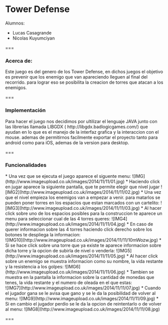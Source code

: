 Tower Defense
===

Alumnos:
* Lucas Casagrande
* Nicolas Kuyumciyan

===
<h3>Acerca de:</h3>
Este juego es del genero de los Tower Defense, en dichos juegos el objetivo es prevenir que los enemigo que van apareciendo lleguen al final del recorrido. para lograr eso se posibilita la creacion de torres que atacan a los enemigos.

===

<h3>Implementación</h3>
Para hacer el juego nos decidimos por ultilizar el lenguaje JAVA junto con las librerias llamada LIBGDX ( http://libgdx.badlogicgames.com/) que ayudan en lo que es el manejo de la interfaz grafica y la interaccion con el mouse. ademas de permitirnos facilmente exportar el proyecto tanto para android como para iOS, ademas de la version para desktop.

===

<h3>Funcionalidades</h3>
* Una vez que se ejecuta el juego aparece el siguente menu:
![IMG](http://www.imageupload.co.uk/images/2014/11/11/01.jpg)
* Haciendo click en jugar aparece la siguiente pantalla, que te permite elegir que nivel jugar
![IMG2](http://www.imageupload.co.uk/images/2014/11/11/02.jpg)
* Una vez que el nivel empieza los enemigos van a empezar a venir. para matarlos se pueden poner torres en los espacios que estan marcados con un cartelito:
![IMG3](http://www.imageupload.co.uk/images/2014/11/11/03.jpg)
* Al hacer click sobre uno de los espacios posibles para la construccion te aparece un menu para seleccionar cual de las 4 torres queres:
![IMG4](http://www.imageupload.co.uk/images/2014/11/11/04.jpg)
* En caso de querer informacion sobre las 4 torres haciendo click derecho sobre los botones te despliega la informacion:<br/>
![IMG10](http://www.imageupload.co.uk/images/2014/11/11/10mWozw.jpg)
* Si se hace click sobre una torre que ya existe te aparece informacion sobre dicha torre y la opcion de subirla de nivel o venderla:
![IMG5](http://www.imageupload.co.uk/images/2014/11/11/05.jpg)
* Al hacer click sobre un enemigo se muestra informacion como su nombre, la vida restante y la resistencia a los golpes:
![IMG6](http://www.imageupload.co.uk/images/2014/11/11/06.jpg)
* Tambien se muestra en la pantalla la informacion sobre la cantidad de monedas que tenes, la vida restante y el numero de oleada en el que estas: <br/>
![IMG7](http://www.imageupload.co.uk/images/2014/11/11/07.jpg)
* Cuando el jugador gana se le avisa que gano y se le da la posibilidad de volver al menu:
![IMG9](http://www.imageupload.co.uk/images/2014/11/11/09.jpg)
* Si en cambio el jugador perdio se le da la opcion de reintentarlo o de volver al menu:
![IMG8](http://www.imageupload.co.uk/images/2014/11/11/08.jpg)

===


